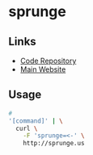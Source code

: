 # sprunge

## Links

- [Code Repository](https://github.com/rupa/sprunge)
- [Main Website](http://sprunge.us/)

## Usage

```sh
#
'[command]' | \
  curl \
    -F 'sprunge=<-' \
    http://sprunge.us
```
